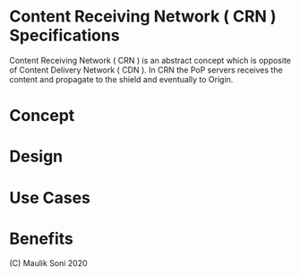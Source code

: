 # Content Receiving Network ( CRN ) Specifications
Content Receiving Network ( CRN ) is an abstract concept which is opposite of Content Delivery Network ( CDN ). In CRN the PoP servers receives the content and propagate to the shield and eventually to Origin. 

# Concept


# Design


# Use Cases


# Benefits

(C) Maulik Soni 2020
